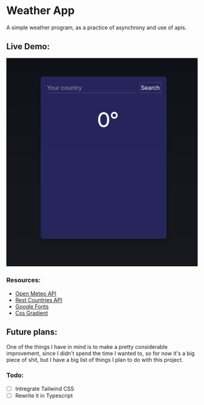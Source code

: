 # Weather App
A simple weather program, as a practice of asynchrony and use of apis.

## Live Demo:

![demo](public/demo.png)

### Resources:
- [Open Meteo API](https://open-meteo.com/)
- [Rest Countries API](https://restcountries.com/)
- [Google Fonts](https://fonts.google.com/)
- [Css Gradient](https://cssgradient.io/)

## Future plans:
One of the things I have in mind is to make a pretty considerable improvement, since I didn't spend the time I wanted to, so for now it's a big piece of shit, but I have a big list of things I plan to do with this project.

### Todo:
- [ ] Intregrate Tailwind CSS
- [ ] Rewrite it in Typescript
